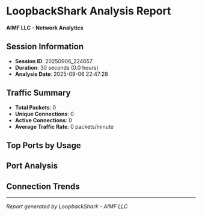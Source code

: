 # LoopbackShark Analysis Report
**AIMF LLC - Network Analytics**

## Session Information
- **Session ID**: 20250906_224657
- **Duration**: 30 seconds (0.0 hours)
- **Analysis Date**: 2025-09-06 22:47:28

## Traffic Summary
- **Total Packets**: 0
- **Unique Connections**: 0
- **Active Connections**: 0
- **Average Traffic Rate**: 0 packets/minute

## Top Ports by Usage

## Port Analysis

## Connection Trends

---
*Report generated by LoopbackShark - AIMF LLC*
